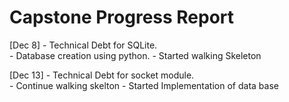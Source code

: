 # Capstone Progress Report

[Dec 8] - Technical Debt for SQLite.  
		- Database creation using python.
		- Started walking Skeleton

[Dec 13] - Technical Debt for socket module.  
		- Continue walking skelton
			- Started Implementation of data base
